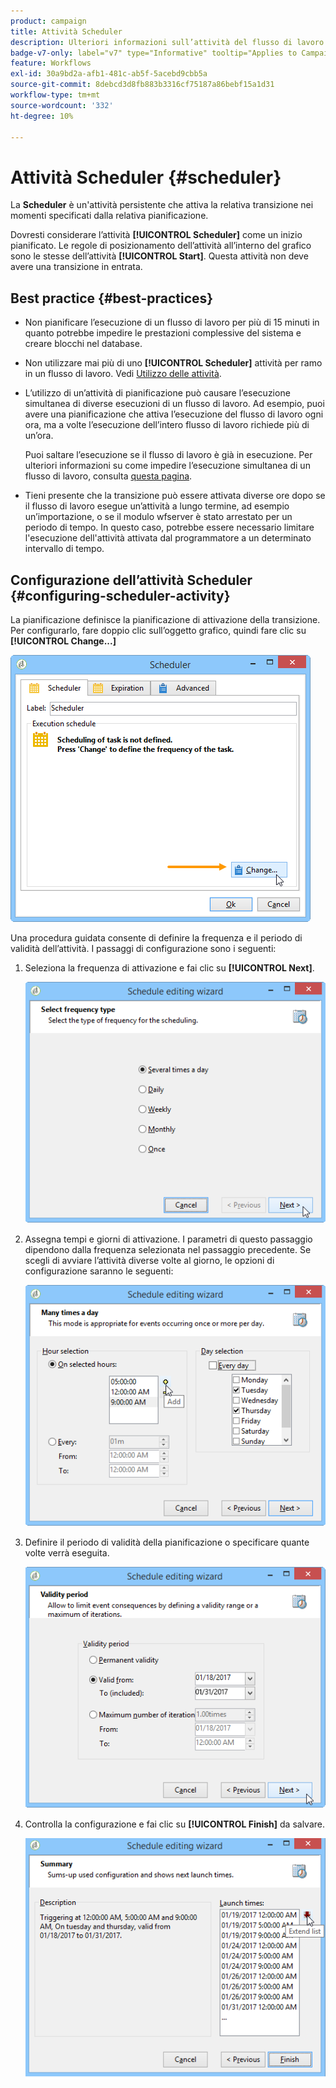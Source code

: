 ```yaml
---
product: campaign
title: Attività Scheduler
description: Ulteriori informazioni sull’attività del flusso di lavoro Scheduler
badge-v7-only: label="v7" type="Informative" tooltip="Applies to Campaign Classic v7 only"
feature: Workflows
exl-id: 30a9bd2a-afb1-481c-ab5f-5acebd9cbb5a
source-git-commit: 8debcd3d8fb883b3316cf75187a86bebf15a1d31
workflow-type: tm+mt
source-wordcount: '332'
ht-degree: 10%

---
```


# Attività Scheduler {#scheduler}



La **Scheduler** è un&#39;attività persistente che attiva la relativa transizione nei momenti specificati dalla relativa pianificazione.

Dovresti considerare l’attività **[!UICONTROL Scheduler]** come un inizio pianificato. Le regole di posizionamento dell’attività all’interno del grafico sono le stesse dell’attività **[!UICONTROL Start]**. Questa attività non deve avere una transizione in entrata.

## Best practice {#best-practices}

* Non pianificare l’esecuzione di un flusso di lavoro per più di 15 minuti in quanto potrebbe impedire le prestazioni complessive del sistema e creare blocchi nel database.

* Non utilizzare mai più di uno **[!UICONTROL Scheduler]** attività per ramo in un flusso di lavoro. Vedi [Utilizzo delle attività](workflow-best-practices.md#using-activities).

* L’utilizzo di un’attività di pianificazione può causare l’esecuzione simultanea di diverse esecuzioni di un flusso di lavoro. Ad esempio, puoi avere una pianificazione che attiva l’esecuzione del flusso di lavoro ogni ora, ma a volte l’esecuzione dell’intero flusso di lavoro richiede più di un’ora.

   Puoi saltare l’esecuzione se il flusso di lavoro è già in esecuzione. Per ulteriori informazioni su come impedire l’esecuzione simultanea di un flusso di lavoro, consulta [questa pagina](monitoring-workflow-execution.md#preventing-simultaneous-multiple-executions).

* Tieni presente che la transizione può essere attivata diverse ore dopo se il flusso di lavoro esegue un’attività a lungo termine, ad esempio un’importazione, o se il modulo wfserver è stato arrestato per un periodo di tempo. In questo caso, potrebbe essere necessario limitare l&#39;esecuzione dell&#39;attività attivata dal programmatore a un determinato intervallo di tempo.

## Configurazione dell’attività Scheduler {#configuring-scheduler-activity}

La pianificazione definisce la pianificazione di attivazione della transizione. Per configurarlo, fare doppio clic sull’oggetto grafico, quindi fare clic su **[!UICONTROL Change...]**

![](assets/s_user_segmentation_scheduler.png)

Una procedura guidata consente di definire la frequenza e il periodo di validità dell’attività. I passaggi di configurazione sono i seguenti:

1. Seleziona la frequenza di attivazione e fai clic su **[!UICONTROL Next]**.

   ![](assets/s_user_segmentation_scheduler2.png)

1. Assegna tempi e giorni di attivazione. I parametri di questo passaggio dipendono dalla frequenza selezionata nel passaggio precedente. Se scegli di avviare l’attività diverse volte al giorno, le opzioni di configurazione saranno le seguenti:

   ![](assets/s_user_segmentation_scheduler3.png)

1. Definire il periodo di validità della pianificazione o specificare quante volte verrà eseguita.

   ![](assets/s_user_segmentation_scheduler4.png)

1. Controlla la configurazione e fai clic su **[!UICONTROL Finish]** da salvare.

   ![](assets/s_user_segmentation_scheduler5.png)

